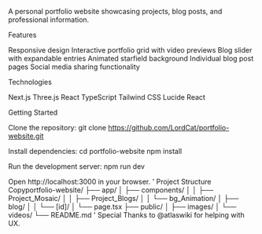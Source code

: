 A personal portfolio website showcasing projects, blog posts, and professional information.

Features

Responsive design
Interactive portfolio grid with video previews
Blog slider with expandable entries
Animated starfield background
Individual blog post pages
Social media sharing functionality

Technologies

Next.js
Three.js
React
TypeScript
Tailwind CSS
Lucide React

Getting Started

Clone the repository:
git clone https://github.com/LordCat/portfolio-website.git

Install dependencies:
cd portfolio-website
npm install

Run the development server:
npm run dev

Open http://localhost:3000 in your browser.
'
Project Structure
Copyportfolio-website/
├── app/
│   ├── components/
│   │   ├── Project_Mosaic/
│   │   ├── Project_Blogs/
│   │   └── bg_Animation/
│   ├── blog/
│   │   └── [id]/
│   └── page.tsx
├── public/
│   ├── images/
│   └── videos/
└── README.md
'
Special Thanks to @atlaswiki for helping with UX.
